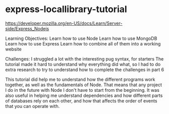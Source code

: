 # express-locallibrary-tutorial
https://developer.mozilla.org/en-US/docs/Learn/Server-side/Express_Nodejs

Learning Objectives:
    Learn how to use Node
    Learn how to use MongoDB
    Learn how to use Express
    Learn how to combine all of them into a working website

Challenges:
    I struggled a lot with the interesting pug syntax, for starters
    The tutorial made it hard to understand why everything did what, so I had to do extra research to try to understand how to complete
        the challenges in part 6

This tutorial did help me to understand how the different programs work together, as well as the fundamentals of Node. That means
    that any project I do in the future with Node I don't have to start from the beginning. It was also useful in helping me understand
    dependencies and how different parts of databases rely on each other, and how that affects the order of events that you can operate with.